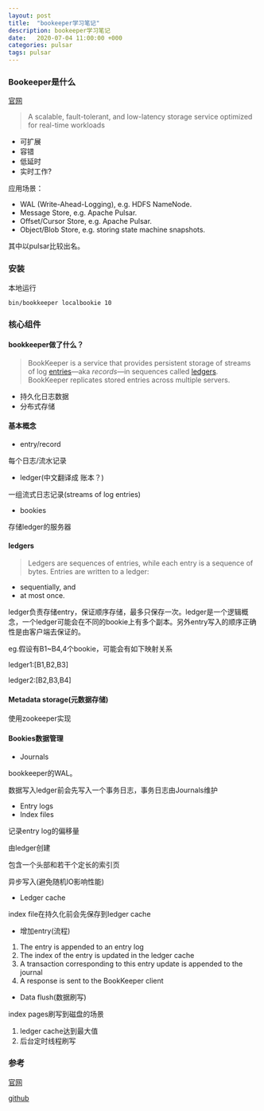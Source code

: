```yaml
---
layout: post
title:  "bookeeper学习笔记"
description: bookeeper学习笔记
date:   2020-07-04 11:00:00 +000
categories: pulsar
tags: pulsar
---
```

### Bookeeper是什么

[官网](https://bookkeeper.apache.org/docs/4.10.0/getting-started/installation/)

> A scalable, fault-tolerant, and low-latency storage service optimized for real-time workloads

- 可扩展
- 容错
- 低延时
- 实时工作?

应用场景：

- WAL (Write-Ahead-Logging), e.g. HDFS NameNode.
- Message Store, e.g. Apache Pulsar.
- Offset/Cursor Store, e.g. Apache Pulsar.
- Object/Blob Store, e.g. storing state machine snapshots.

其中以pulsar比较出名。

### 安装

本地运行

```shell
bin/bookkeeper localbookie 10
```

### 核心组件

#### bookkeeper做了什么？

> BookKeeper is a service that provides persistent storage of streams of log [entries](https://bookkeeper.apache.org/docs/latest/getting-started/concepts/#entries)—aka *records*—in sequences called [ledgers](https://bookkeeper.apache.org/docs/latest/getting-started/concepts/#ledgers). BookKeeper replicates stored entries across multiple servers.

- 持久化日志数据
- 分布式存储

#### 基本概念

- entry/record 

每个日志/流水记录

- ledger(中文翻译成 账本？)

一组流式日志记录(streams of log entries)

- bookies

存储ledger的服务器

#### ledgers

> Ledgers are sequences of entries, while each entry is a sequence of bytes. Entries are written to a ledger:

- sequentially, and
- at most once.

ledger负责存储entry，保证顺序存储，最多只保存一次。ledger是一个逻辑概念，一个ledger可能会在不同的bookie上有多个副本。另外entry写入的顺序正确性是由客户端去保证的。

eg.假设有B1~B4,4个bookie，可能会有如下映射关系

ledger1:[B1,B2,B3]

ledger2:[B2,B3,B4]

#### Metadata storage(元数据存储)

使用zookeeper实现

#### Bookies数据管理

- Journals

bookkeeper的WAL。

数据写入ledger前会先写入一个事务日志，事务日志由Journals维护

- Entry logs
- Index files

记录entry log的偏移量

由ledger创建

包含一个头部和若干个定长的索引页

异步写入(避免随机IO影响性能)

- Ledger cache

index file在持久化前会先保存到ledger cache

- 增加entry(流程)

1. The entry is appended to an entry log
2. The index of the entry is updated in the ledger cache
3. A transaction corresponding to this entry update is appended to the journal
4. A response is sent to the BookKeeper client

- Data flush(数据刷写)

index pages刷写到磁盘的场景

1. ledger cache达到最大值
2. 后台定时线程刷写





### 参考

[官网](https://bookkeeper.apache.org/docs/4.10.0/getting-started/installation/)

[github](https://github.com/apache/bookkeeper)